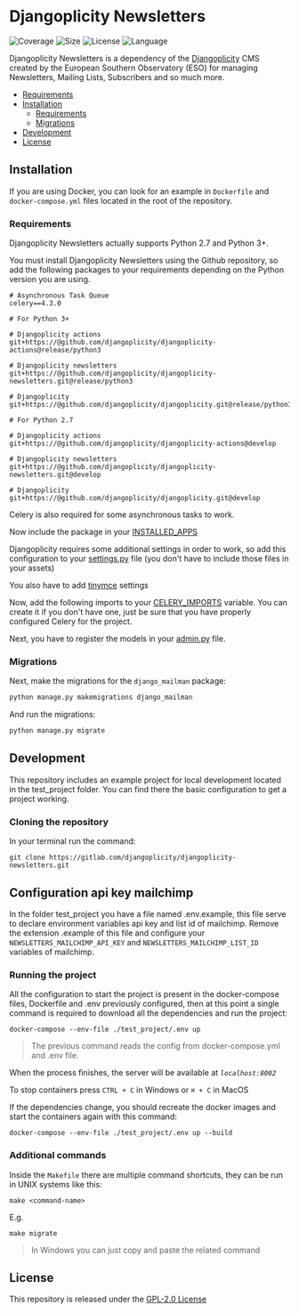 # Djangoplicity Newsletters

![Coverage](https://img.shields.io/codecov/c/github/djangoplicity/djangoplicity-newsletters/develop)
![Size](https://img.shields.io/github/repo-size/djangoplicity/djangoplicity-newsletters)
![License](https://img.shields.io/github/license/djangoplicity/djangoplicity-newsletters)
![Language](https://img.shields.io/github/languages/top/djangoplicity/djangoplicity-newsletters)

Djangoplicity Newsletters is a dependency of the [Djangoplicity](https://github.com/djangoplicity/djangoplicity) CMS
created by the European Southern Observatory (ESO) for managing Newsletters, Mailing Lists, Subscribers and so much more.

* [Requirements](#requirements)
* [Installation](#installation)
    * [Requirements](#requirements)
    * [Migrations](#migrations)
* [Development](#development)
* [License](#license)

## Installation

If you are using Docker, you can look for an example in `Dockerfile` and `docker-compose.yml` files located in the root
of the repository.
### Requirements

Djangoplicity Newsletters actually supports Python 2.7 and Python 3+.

You must install Djangoplicity Newsletters using the Github repository, so add the following packages to your
requirements depending on the Python version you are using.
```
# Asynchronous Task Queue
celery==4.3.0

# For Python 3+

# Djangoplicity actions
git+https://@github.com/djangoplicity/djangoplicity-actions@release/python3

# Djangoplicity newsletters
git+https://@github.com/djangoplicity/djangoplicity-newsletters.git@release/python3

# Djangoplicity
git+https://@github.com/djangoplicity/djangoplicity.git@release/python3

# For Python 2.7

# Djangoplicity actions
git+https://@github.com/djangoplicity/djangoplicity-actions@develop

# Djangoplicity newsletters
git+https://@github.com/djangoplicity/djangoplicity-newsletters.git@develop

# Djangoplicity
git+https://@github.com/djangoplicity/djangoplicity.git@develop
```
Celery is also required for some asynchronous tasks to work.

Now include the package in your [INSTALLED_APPS](https://github.com/djangoplicity/djangoplicity-newsletters/blob/develop/test_project/settings.py#L83)


Djangoplicity requires some additional settings in order to work, so add this configuration to your [settings.py](https://github.com/djangoplicity/djangoplicity-newsletters/blob/develop/test_project/settings.py#L199)
file (you don't have to include those files in your assets)


You also have to add [tinymce](https://github.com/djangoplicity/djangoplicity-newsletters/blob/develop/test_project/settings.py#L219) settings


Now, add the following imports to your [CELERY_IMPORTS](https://github.com/djangoplicity/djangoplicity-newsletters/blob/develop/test_project/settings.py#L249) variable. You can create it if you don't have one, just be sure that you have properly configured Celery for the project.

Next, you have to register the models in your [admin.py](https://github.com/djangoplicity/djangoplicity-newsletters/blob/develop/test_project/admin.py) file.

### Migrations

Next, make the migrations for the `django_mailman` package:
```bash
python manage.py makemigrations django_mailman
```
And run the migrations:
```bash
python manage.py migrate
```

## Development

This repository includes an example project for local development located in the test_project folder. You can find
there the basic configuration to get a project working.
 
### Cloning the repository

In your terminal run the command:

```` 
git clone https://gitlab.com/djangoplicity/djangoplicity-newsletters.git
````

## Configuration api key mailchimp

In the folder test_project you have a file named .env.example, this file serve to declare environment variables api key and list id of mailchimp.
Remove the extension .example of this file and configure your `NEWSLETTERS_MAILCHIMP_API_KEY` and `NEWSLETTERS_MAILCHIMP_LIST_ID` variables of mailchimp.

### Running the project

All the configuration to start the project is present in the docker-compose files, Dockerfile and .env previously configured,
then at this point a single command is required to download all the dependencies and run the project:

```` 
docker-compose --env-file ./test_project/.env up
````

> The previous command reads the config from docker-compose.yml and .env file. 

When the process finishes, the server will be available at *`localhost:8002`*

To stop containers press `CTRL + C` in Windows or `⌘ + C` in MacOS

If the dependencies change, you should recreate the docker images and start the containers again with this command:

```` 
docker-compose --env-file ./test_project/.env up --build
````

### Additional commands

Inside the `Makefile` there are multiple command shortcuts, they can be run in UNIX systems like this:

```
make <command-name>
```

E.g.

```
make migrate
```

> In Windows you can just copy and paste the related command

## License

This repository is released under the [GPL-2.0 License](LICENSE)
